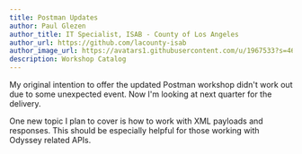 ```yaml
---
title: Postman Updates
author: Paul Glezen
author_title: IT Specialist, ISAB - County of Los Angeles
author_url: https://github.com/lacounty-isab
author_image_url: https://avatars1.githubusercontent.com/u/1967533?s=460&v=4
description: Workshop Catalog
---
```


My original intention to offer the updated Postman workshop didn't
work out due to some unexpected event.  Now I'm looking at next
quarter for the delivery.

One new topic I plan to cover is how to work with XML payloads and
responses.  This should be especially helpful for those working with
Odyssey related APIs.
